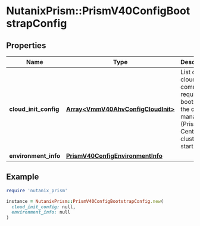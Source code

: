 # NutanixPrism::PrismV40ConfigBootstrapConfig

## Properties

| Name | Type | Description | Notes |
| ---- | ---- | ----------- | ----- |
| **cloud_init_config** | [**Array&lt;VmmV40AhvConfigCloudInit&gt;**](VmmV40AhvConfigCloudInit.md) | List of cloud-init commands required to bootstrap the domain manager (Prism Central) cluster on a startup. | [optional] |
| **environment_info** | [**PrismV40ConfigEnvironmentInfo**](PrismV40ConfigEnvironmentInfo.md) |  | [optional] |

## Example

```ruby
require 'nutanix_prism'

instance = NutanixPrism::PrismV40ConfigBootstrapConfig.new(
  cloud_init_config: null,
  environment_info: null
)
```

